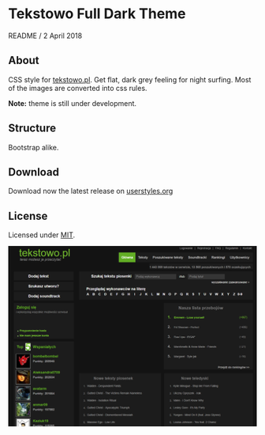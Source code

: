 
# Tekstowo Full Dark Theme

README / 2 April 2018

## About
CSS style for [tekstowo.pl](http://www.tekstowo.pl/). Get flat, dark grey feeling for night surfing. Most of the images are converted into css rules.

**Note:** theme is still under development.

## Structure
Bootstrap alike.

## Download
Download now the latest release on [userstyles.org](https://userstyles.org/styles/157867/tekstowo-full-dark)

## License
Licensed under [MIT](https://github.com/Prologh/tekstowo-full-dark/blob/master/LICENSE).

![alt text](https://raw.githubusercontent.com/Prologh/tekstowo-full-dark/master/tekstowo-full-dark/img/000.png "Home page")
